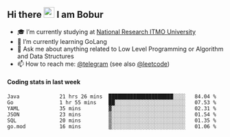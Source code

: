 ## Hi there <img src="https://media.giphy.com/media/hvRJCLFzcasrR4ia7z/giphy.gif" width="25px" height="25px"> I am Bobur

- :mortar_board: I’m currently studying at [National Research ITMO University](https://itmo.ru/)
- :seedling: I’m currently learning GoLang
- :speech_balloon: Ask me about anything related to Low Level Programming or Algorithm and Data Structures
- :mailbox: How to reach me: [@telegram](https://t.me/octoant) (see also [@leetcode](https://leetcode.com/octoant/))    

#### Coding stats in last week

<!--START_SECTION:waka-->

```text
Java             21 hrs 26 mins  █████████████████████░░░░   84.04 %
Go               1 hr 55 mins    ██░░░░░░░░░░░░░░░░░░░░░░░   07.53 %
YAML             35 mins         ▓░░░░░░░░░░░░░░░░░░░░░░░░   02.31 %
JSON             23 mins         ▒░░░░░░░░░░░░░░░░░░░░░░░░   01.54 %
SQL              20 mins         ▒░░░░░░░░░░░░░░░░░░░░░░░░   01.35 %
go.mod           16 mins         ▒░░░░░░░░░░░░░░░░░░░░░░░░   01.06 %
```

<!--END_SECTION:waka-->
